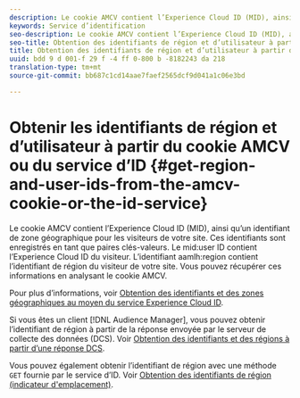 ```yaml
---
description: Le cookie AMCV contient l’Experience Cloud ID (MID), ainsi qu’un identifiant de zone géographique pour les visiteurs de votre site. Ces identifiants sont enregistrés en tant que paires clés-valeurs. L'utilisateur mid - id détient l'identifiant Experience Cloud ID du visiteur. L'identifiant de région aamlh contient l'identifiant de région des visiteurs de votre site. Vous pouvez récupérer ces informations en analysant le cookie AMCV.
keywords: Service d’identification
seo-description: Le cookie AMCV contient l’Experience Cloud ID (MID), ainsi qu’un identifiant de zone géographique pour les visiteurs de votre site. Ces identifiants sont enregistrés en tant que paires clés-valeurs. L'utilisateur mid - id détient l'identifiant Experience Cloud ID du visiteur. L'identifiant de région aamlh contient l'identifiant de région des visiteurs de votre site. Vous pouvez récupérer ces informations en analysant le cookie AMCV.
seo-title: Obtention des identifiants de région et d’utilisateur à partir du cookie AMCV et du service d’ID
title: Obtention des identifiants de région et d’utilisateur à partir du cookie AMCV et du service d’ID
uuid: bdd 9 d 001-f 29 f -4 ff 0-800 b -8182243 da 218
translation-type: tm+mt
source-git-commit: bb687c1cd14aae7faef2565dcf9d041a1c06e3bd

---
```



# Obtenir les identifiants de région et d’utilisateur à partir du cookie AMCV ou du service d’ID {#get-region-and-user-ids-from-the-amcv-cookie-or-the-id-service}

Le cookie AMCV contient l’Experience Cloud ID (MID), ainsi qu’un identifiant de zone géographique pour les visiteurs de votre site. Ces identifiants sont enregistrés en tant que paires clés-valeurs. Le mid:user ID contient l’Experience Cloud ID du visiteur. L’identifiant aamlh:region contient l’identifiant de région du visiteur de votre site. Vous pouvez récupérer ces informations en analysant le cookie AMCV.

Pour plus d’informations, voir [Obtention des identifiants et des zones géographiques au moyen du service Experience Cloud ID](https://marketing.adobe.com/resources/help/en_US/aam/dcs-mcid-ids.html).

Si vous êtes un client [!DNL Audience Manager], vous pouvez obtenir l’identifiant de région à partir de la réponse envoyée par le serveur de collecte des données (DCS). Voir [Obtention des identifiants et des régions à partir d’une réponse DCS](https://marketing.adobe.com/resources/help/en_US/aam/dcs-aam-ids.html).

Vous pouvez également obtenir l’identifiant de région avec une méthode `GET` fournie par le service d’ID. Voir [Obtention des identifiants de région (indicateur d&#39;emplacement)](../mcvid-library/mcvid-get-set/mcvid-getlocationhint.md#reference-a761030ff06c4439946bb56febf42d4c).
